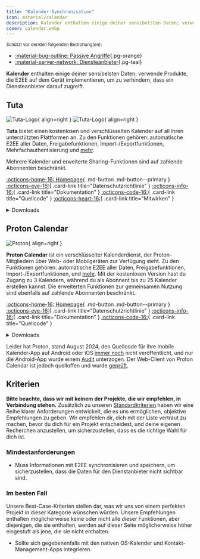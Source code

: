 ```yaml
---
title: "Kalender-Synchronisation"
icon: material/calendar
description: Kalender enthalten einige deiner sensibelsten Daten; verwende Produkte, die Verschlüsselung auf dem Gerät implementieren.
cover: calendar.webp
---
```


<small>Schützt vor der/den folgenden Bedrohung(en):</small>

- [:material-bug-outline: Passive Angriffe](basics/common-threats.md#security-and-privacy ""){.pg-orange}
- [:material-server-network: Diensteanbieter](basics/common-threats.md#privacy-from-service-providers ""){.pg-teal}

**Kalender** enthalten einige deiner sensibelsten Daten; verwende Produkte, die E2EE auf dem Gerät implementieren, um zu verhindern, dass ein Diensteanbieter darauf zugreift.

## Tuta

<div class="admonition recommendation" markdown>

![Tuta-Logo](assets/img/email/tuta.svg#only-light){ align=right }
![Tuta-Logo](assets/img/email/tuta-dark.svg#only-dark){ align=right }

**Tuta** bietet einen kostenlosen und verschlüsselten Kalender auf all ihren unterstützten Plattformen an. Zu den Funktionen gehören: automatische E2EE aller Daten, Freigabefunktionen, Import-/Exportfunktionen, Mehrfachauthentisierung und [mehr](https://tuta.com/calendar-app-comparison).

Mehrere Kalender und erweiterte Sharing-Funktionen sind auf zahlende Abonnenten beschränkt.

[:octicons-home-16: Homepage](https://tuta.com/calendar){ .md-button .md-button--primary }
[:octicons-eye-16:](https://tuta.com/privacy){ .card-link title="Datenschutzrichtlinie" }
[:octicons-info-16:](https://tuta.com/support){ .card-link title="Dokumentation" }
[:octicons-code-16:](https://github.com/tutao/tutanota){ .card-link title="Quellcode" }
[:octicons-heart-16:](https://tuta.com/community){ .card-link title="Mitwirken" }

<details class="downloads" markdown>
<summary>Downloads</summary>

- [:simple-googleplay: Google Play](https://play.google.com/store/apps/details?id=de.tutao.tutanota)
- [:simple-appstore: App Store](https://apps.apple.com/app/id922429609)
- [:fontawesome-brands-windows: Windows](https://tuta.com/blog/desktop-clients)
- [:simple-apple: macOS](https://tuta.com/blog/desktop-clients)
- [:simple-linux: Linux](https://tuta.com/blog/desktop-clients)
- [:simple-flathub: Flathub](https://flathub.org/apps/com.tutanota.Tutanota)
- [:octicons-browser-16: Web](https://app.tuta.com)

</details>

</div>

## Proton Calendar

<div class="admonition recommendation" markdown>

![Proton](assets/img/calendar/proton-calendar.svg){ align=right }

**Proton Calendar** ist ein verschlüsselter Kalenderdienst, der Proton-Mitgliedern über Web- oder Mobilgeräten zur Verfügung steht. Zu den Funktionen gehören: automatische E2EE aller Daten, Freigabefunktionen, Import-/Exportfunktionen, und [mehr](https://proton.me/support/proton-calendar-guide). Mit der kostenlosen Version hast du Zugang zu 3 Kalendern, während du als Abonnent bis zu 25 Kalender erstellen kannst. Die erweiterten Funktionen zur gemeinsamen Nutzung sind ebenfalls auf zahlende Abonnenten beschränkt.

[:octicons-home-16: Homepage](https://proton.me/calendar){ .md-button .md-button--primary }
[:octicons-eye-16:](https://proton.me/calendar/privacy-policy){ .card-link title="Datenschutzrichtlinie" }
[:octicons-info-16:](https://proton.me/support/calendar){ .card-link title="Dokumentation" }
[:octicons-code-16:](https://github.com/ProtonMail/WebClients){ .card-link title="Quellcode" }

<details class="downloads" markdown>
<summary>Downloads</summary>

- [:simple-googleplay: Google Play](https://play.google.com/store/apps/details?id=me.proton.android.calendar)
- [:simple-appstore: App Store](https://apps.apple.com/app/id1514709943)
- [:octicons-browser-16: Web](https://calendar.proton.me)

</details>

</div>

Leider hat Proton, stand August 2024, den Quellcode für ihre mobile Kalender-App auf Android oder iOS [immer noch](https://discuss.privacyguides.net/t/proton-calendar-is-not-open-source-mobile/14656/8) nicht veröffentlicht, und nur die Android-App wurde einem [Audit](https://proton.me/blog/security-audit-all-proton-apps) unterzogen. Der Web-Client von Proton Calendar ist jedoch quelloffen und wurde [geprüft](https://proton.me/community/open-source).

## Kriterien

**Bitte beachte, dass wir mit keinem der Projekte, die wir empfehlen, in Verbindung stehen.** Zusätzlich zu unseren [Standardkriterien](about/criteria.md) haben wir eine Reihe klarer Anforderungen entwickelt, die es uns ermöglichen, objektive Empfehlungen zu geben. Wir empfehlen dir, dich mit der Liste vertraut zu machen, bevor du dich für ein Projekt entscheidest, und deine eigenen Recherchen anzustellen, um sicherzustellen, dass es die richtige Wahl für dich ist.

### Mindestanforderungen

- Muss Informationen mit E2EE synchronisieren und speichern, um sicherzustellen, dass die Daten für den Dienstanbieter nicht sichtbar sind.

### Im besten Fall

Unsere Best-Case-Kriterien stellen dar, was wir uns von einem perfekten Projekt in dieser Kategorie wünschen würden. Unsere Empfehlungen enthalten möglicherweise keine oder nicht alle dieser Funktionen, aber diejenigen, die sie enthalten, werden auf dieser Seite möglicherweise höher eingestuft als jene, die sie nicht enthalten.

- Sollte sich gegebenenfalls mit den nativen OS-Kalender und Kontakt-Management-Apps integrieren.
